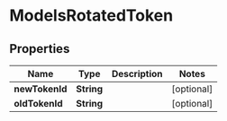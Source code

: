 

# ModelsRotatedToken


## Properties

| Name | Type | Description | Notes |
|------------ | ------------- | ------------- | -------------|
|**newTokenId** | **String** |  |  [optional] |
|**oldTokenId** | **String** |  |  [optional] |



